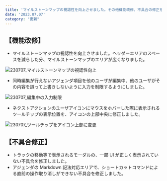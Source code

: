 ```yaml
---
title: 'マイルストーンマップの視認性を向上させました。その他機能改修、不具合の修正を行いました。'
date: '2023.07.07'
category: "更新"
---
```


## 【機能改修】

- マイルストーンマップの視認性を向上させました。ヘッダーエリアのスペースを減らした分、マイルストーンマップのエリアが広くなりました。

![230707_マイルストーンマップの視認性向上](https://github.com/uniba/super-good-meetings-portal/assets/92074639/f23004dc-1eb2-443f-9bee-8886441e4b51)

- 同時編集が行えないアジェンダ項目を他のユーザが編集中、他のユーザがその内容を誤って上書きしないように入力を制限するようにしました。

![230707_編集中の入力制限](https://github.com/uniba/super-good-meetings-portal/assets/92074639/1a72a8da-23c9-4c17-a0a0-0acb5b4e93c9)

- ネクストアクションのユーザアイコンにマウスをホバーした際に表示されるツールチップの表示位置を、アイコンの上部中央に修正しました。

![230707_ツールチップをアイコン上部に変更](https://github.com/uniba/super-good-meetings-portal/assets/92074639/1eb41d40-1e0f-42e2-90ee-7b9bdd48237c)


## 【不具合修正】

- トラックの移動等で表示されるモーダルの、一部 UI が正しく表示されていない不具合を修正しました。
- アジェンダの Markdown 記法対応エリアで、ショートカットコマンドによる直前の操作取り消しができない不具合を修正しました。
